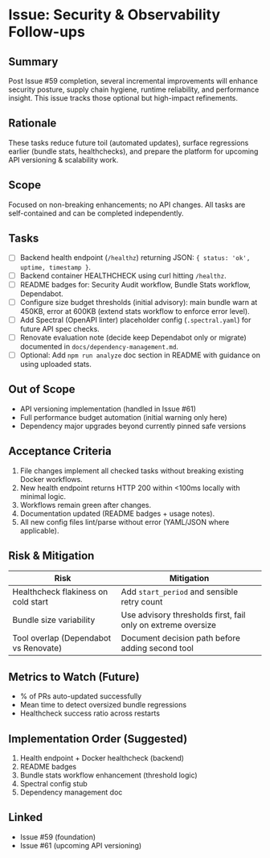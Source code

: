 # Issue: Security & Observability Follow-ups

## Summary
Post Issue #59 completion, several incremental improvements will enhance security posture, supply chain hygiene, runtime reliability, and performance insight. This issue tracks those optional but high-impact refinements.

## Rationale
These tasks reduce future toil (automated updates), surface regressions earlier (bundle stats, healthchecks), and prepare the platform for upcoming API versioning & scalability work.

## Scope
Focused on non-breaking enhancements; no API changes. All tasks are self-contained and can be completed independently.

## Tasks
- [ ] Backend health endpoint (`/healthz`) returning JSON: `{ status: 'ok', uptime, timestamp }`.
- [ ] Backend container HEALTHCHECK using curl hitting `/healthz`.
- [ ] README badges for: Security Audit workflow, Bundle Stats workflow, Dependabot.
- [ ] Configure size budget thresholds (initial advisory): main bundle warn at 450KB, error at 600KB (extend stats workflow to enforce error level).
- [ ] Add Spectral (OpenAPI linter) placeholder config (`.spectral.yaml`) for future API spec checks.
- [ ] Renovate evaluation note (decide keep Dependabot only or migrate) documented in `docs/dependency-management.md`.
- [ ] Optional: Add `npm run analyze` doc section in README with guidance on using uploaded stats.

## Out of Scope
- API versioning implementation (handled in Issue #61)
- Full performance budget automation (initial warning only here)
- Dependency major upgrades beyond currently pinned safe versions

## Acceptance Criteria
1. File changes implement all checked tasks without breaking existing Docker workflows.
2. New health endpoint returns HTTP 200 within <100ms locally with minimal logic.
3. Workflows remain green after changes.
4. Documentation updated (README badges + usage notes).
5. All new config files lint/parse without error (YAML/JSON where applicable).

## Risk & Mitigation
| Risk | Mitigation |
|------|------------|
| Healthcheck flakiness on cold start | Add `start_period` and sensible retry count |
| Bundle size variability | Use advisory thresholds first, fail only on extreme oversize |
| Tool overlap (Dependabot vs Renovate) | Document decision path before adding second tool |

## Metrics to Watch (Future)
- % of PRs auto-updated successfully
- Mean time to detect oversized bundle regressions
- Healthcheck success ratio across restarts

## Implementation Order (Suggested)
1. Health endpoint + Docker healthcheck (backend)
2. README badges
3. Bundle stats workflow enhancement (threshold logic)
4. Spectral config stub
5. Dependency management doc

## Linked
- Issue #59 (foundation) 
- Issue #61 (upcoming API versioning)

